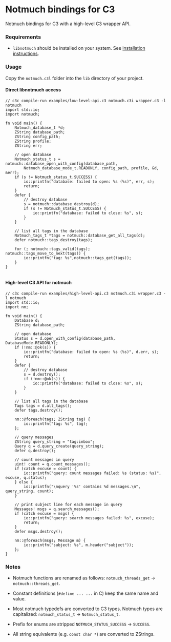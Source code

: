# Notmuch bindings for C3

Notmuch bindings for C3 with a high-level C3 wrapper API.

### Requirements

-   `libnotmuch` should be installed on your system.
    See [installation instructions](https://notmuchmail.org/#index7h2).

### Usage

Copy the `notmuch.c3l` folder into the `lib` directory of your project.

#### Direct libnotmuch access

```c3
// c3c compile-run examples/low-level-api.c3 notmuch.c3i wrapper.c3 -l notmuch
import std::io;
import notmuch;

fn void main() {
	Notmuch_database_t *d;
	ZString database_path;
	ZString config_path;
	ZString profile;
	ZString err;

	// open database
	Notmuch_status_t s = notmuch::database_open_with_config(database_path,
		Notmuch_database_mode_t.READONLY, config_path, profile, &d, &err);
	if (s != Notmuch_status_t.SUCCESS) {
		io::printfn("database: failed to open: %s (%s)", err, s);
		return;
	}
	defer {
		// destroy database
		s = notmuch::database_destroy(d);
		if (s != Notmuch_status_t.SUCCESS) {
			io::printfn("database: failed to close: %s", s);
		}
	}

	// list all tags in the database
	Notmuch_tags_t *tags = notmuch::database_get_all_tags(d);
	defer notmuch::tags_destroy(tags);

	for (; notmuch::tags_valid(tags); notmuch::tags_move_to_next(tags)) {
		io::printfn("tag: %s",notmuch::tags_get(tags));
	}
}


```

#### High-level C3 API for notmuch

```c3
// c3c compile-run examples/high-level-api.c3 notmuch.c3i wrapper.c3 -l notmuch
import std::io;
import nm;

fn void main() {
	Database d;
	ZString database_path;

	// open database
	Status s = d.open_with_config(database_path, DatabaseMode.READONLY);
	if (!nm::@ok(s)) {
		io::printfn("database: failed to open: %s (%s)", d.err, s);
		return;
	}
	defer {
		// destroy database
		s = d.destroy();
		if (!nm::@ok(s)) {
			io::printfn("database: failed to close: %s", s);
		}
	}

	// list all tags in the database
	Tags tags = d.all_tags();
	defer tags.destroy();

	nm::@foreach(tags; ZString tag) {
		io::printfn("tag: %s", tag);
	};

	// query messages
	ZString query_string = "tag:inbox";
	Query q = d.query_create(query_string);
	defer q.destroy();

	// count messages in query
	uint! count = q.count_messages();
	if (catch excuse = count) {
		io::printfn("query: count messages failed: %s (status: %s)", excuse, q.status);
	} else {
		io::printfn("\nquery '%s' contains %d messages.\n", query_string, count);
	}

	// print subject line for each message in query
	Messages! msgs = q.search_messages();
	if (catch excuse = msgs) {
		io::printfn("query: search messages failed: %s", excuse);
		return;
	}
	defer msgs.destroy();

	nm::@foreach(msgs; Message m) {
		io::printfn("subject: %s", m.header("subject"));
	};
}
```

### Notes

-   Notmuch functions are renamed as follows: `notmuch_threads_get` ->
    `notmuch::threads_get`.

-   Constant definitions (`#define ... ...` in C) keep the same name and value.

-   Most notmuch typedefs are converted to C3 types. Notmuch types are
    capitalized: `notmuch_status_t` -> `Notmuch_status_t`.

-   Prefix for enums are stripped `NOTMUCH_STATUS_SUCCESS` -> `SUCCESS`.

-   All string equivalents (e.g. `const char *`) are converted to ZStrings.
